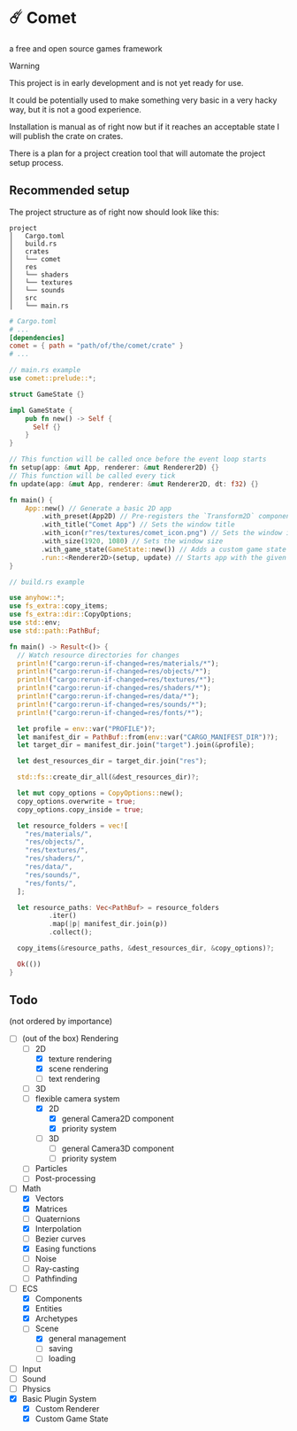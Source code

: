 # ☄️ Comet
a free and open source games framework

> [!WARNING]
> This project is in early development and is not yet ready for use.
>
> It could be potentially used to make something very basic in a very hacky way, but it is not a good experience.
>
> Installation is manual as of right now but if it reaches an acceptable state I will publish the crate on crates.
>
> There is a plan for a project creation tool that will automate the project setup process.

## Recommended setup

The project structure as of right now should look like this:

```
project
│   Cargo.toml
│   build.rs
│   crates
│   └── comet
│   res
│   └── shaders
│   └── textures
│   └── sounds
│   src
│   └── main.rs
```

```toml
# Cargo.toml
# ...
[dependencies]
comet = { path = "path/of/the/comet/crate" }
# ...
```

```rust
// main.rs example
use comet::prelude::*;

struct GameState {}

impl GameState {
    pub fn new() -> Self {
      Self {}
    }
}

// This function will be called once before the event loop starts
fn setup(app: &mut App, renderer: &mut Renderer2D) {}
// This function will be called every tick
fn update(app: &mut App, renderer: &mut Renderer2D, dt: f32) {}

fn main() {
    App::new() // Generate a basic 2D app
        .with_preset(App2D) // Pre-registers the `Transform2D` component in the scene
        .with_title("Comet App") // Sets the window title
        .with_icon(r"res/textures/comet_icon.png") // Sets the window icon
        .with_size(1920, 1080) // Sets the window size
        .with_game_state(GameState::new()) // Adds a custom game state struct
        .run::<Renderer2D>(setup, update) // Starts app with the given
}
```

```rust
// build.rs example

use anyhow::*;
use fs_extra::copy_items;
use fs_extra::dir::CopyOptions;
use std::env;
use std::path::PathBuf;

fn main() -> Result<()> {
  // Watch resource directories for changes
  println!("cargo:rerun-if-changed=res/materials/*");
  println!("cargo:rerun-if-changed=res/objects/*");
  println!("cargo:rerun-if-changed=res/textures/*");
  println!("cargo:rerun-if-changed=res/shaders/*");
  println!("cargo:rerun-if-changed=res/data/*");
  println!("cargo:rerun-if-changed=res/sounds/*");
  println!("cargo:rerun-if-changed=res/fonts/*");

  let profile = env::var("PROFILE")?;
  let manifest_dir = PathBuf::from(env::var("CARGO_MANIFEST_DIR")?);
  let target_dir = manifest_dir.join("target").join(&profile);

  let dest_resources_dir = target_dir.join("res");

  std::fs::create_dir_all(&dest_resources_dir)?;

  let mut copy_options = CopyOptions::new();
  copy_options.overwrite = true;
  copy_options.copy_inside = true;

  let resource_folders = vec![
    "res/materials/",
    "res/objects/",
    "res/textures/",
    "res/shaders/",
    "res/data/",
    "res/sounds/",
    "res/fonts/",
  ];

  let resource_paths: Vec<PathBuf> = resource_folders
          .iter()
          .map(|p| manifest_dir.join(p))
          .collect();

  copy_items(&resource_paths, &dest_resources_dir, &copy_options)?;

  Ok(())
}

```
## Todo
(not ordered by importance)

- [ ] (out of the box) Rendering
  - [ ] 2D
    - [x] texture rendering
    - [x] scene rendering
    - [ ] text rendering
  - [ ] 3D
  - [ ] flexible camera system
    - [x] 2D
      - [x] general Camera2D component
      - [x] priority system
    - [ ] 3D
      - [ ] general Camera3D component
      - [ ] priority system
  - [ ] Particles
  - [ ] Post-processing
- [ ] Math
  - [x] Vectors
  - [x] Matrices
  - [ ] Quaternions
  - [x] Interpolation
  - [ ] Bezier curves
  - [x] Easing functions
  - [ ] Noise
  - [ ] Ray-casting
  - [ ] Pathfinding
- [ ] ECS
  - [x] Components
  - [x] Entities
  - [x] Archetypes
  - [ ] Scene
    - [x] general management
    - [ ] saving
    - [ ] loading
- [ ] Input
- [ ] Sound
- [ ] Physics
- [x] Basic Plugin System
  - [x] Custom Renderer
  - [x] Custom Game State
